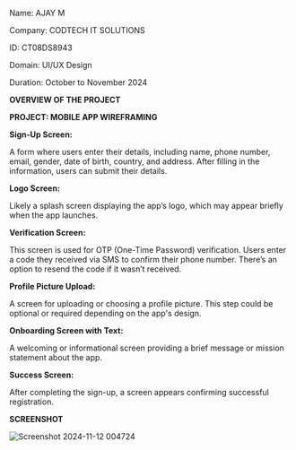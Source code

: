 Name: AJAY M

Company: CODTECH IT SOLUTIONS

ID: CT08DS8943

Domain: UI/UX Design

Duration: October to November 2024

**OVERVIEW OF THE PROJECT**

**PROJECT: MOBILE APP WIREFRAMING**

**Sign-Up Screen:** 
             
  A form where users enter their details, including name, phone number, email, gender, date of birth, country, and address. After filling in the information, users can submit their details.

**Logo Screen:** 
              
  Likely a splash screen displaying the app’s logo, which may appear briefly when the app launches.

**Verification Screen:** 
              
  This screen is used for OTP (One-Time Password) verification. Users enter a code they received via SMS to confirm their phone number. There’s an option to resend the code if it wasn’t received.

**Profile Picture Upload:** 
              
  A screen for uploading or choosing a profile picture. This step could be optional or required depending on the app's design.

**Onboarding Screen with Text:** 
              
  A welcoming or informational screen providing a brief message or mission statement about the app.

**Success Screen:** 
              
  After completing the sign-up, a screen appears confirming successful registration.

**SCREENSHOT**

![Screenshot 2024-11-12 004724](https://github.com/user-attachments/assets/53573dd3-6460-423a-b5a6-3a8f79e56637)
